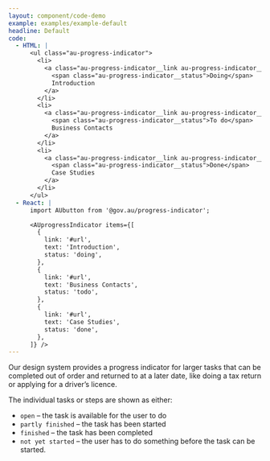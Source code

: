 ```yaml
---
layout: component/code-demo
example: examples/example-default
headline: Default
code:
  - HTML: |
      <ul class="au-progress-indicator">
        <li>
          <a class="au-progress-indicator__link au-progress-indicator__link--doing" href="#url">
            <span class="au-progress-indicator__status">Doing</span>
            Introduction
          </a>
        </li>
        <li>
          <a class="au-progress-indicator__link au-progress-indicator__link--todo" href="#url">
            <span class="au-progress-indicator__status">To do</span>
            Business Contacts
          </a>
        </li>
        <li>
          <a class="au-progress-indicator__link au-progress-indicator__link--done" href="#url">
            <span class="au-progress-indicator__status">Done</span>
            Case Studies
          </a>
        </li>
      </ul>
  - React: |
      import AUbutton from '@gov.au/progress-indicator';

      <AUprogressIndicator items={[
        {
          link: '#url',
          text: 'Introduction',
          status: 'doing',
        },
        {
          link: '#url',
          text: 'Business Contacts',
          status: 'todo',
        },
        {
          link: '#url',
          text: 'Case Studies',
          status: 'done',
        },
      ]} />
---
```


Our design system provides a progress indicator for larger tasks that can be
completed out of order and returned to at a later date, like doing a tax
return or applying for a driver’s licence.

The individual tasks or steps are shown as either:

- `open` – the task is available for the user to do
- `partly finished` – the task has been started
- `finished` – the task has been completed
- `not yet started` – the user has to do something before the task can be started.
